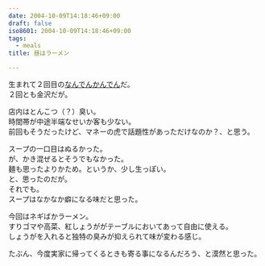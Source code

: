 ```yaml
---
date: 2004-10-09T14:18:46+09:00
draft: false
iso8601: 2004-10-09T14:18:46+09:00
tags:
  - meals
title: 昼はラーメン

---
```


<div class="entry-body">
  <p>生まれて２回目の<a href="http://nandenkanden.com">なんでんかんでん</a>だ。<br />
    ２回とも金沢だが。</p>

  <p>店内はとんこつ（？）臭い。<br />
    時間帯が中途半端なせいか客も少ない。<br />
    前回もそうだったけど、マネーの虎で話題性があっただけなのか？、と思う。</p>

  <p>スープの一口目はぬるかった。<br />
    が、かき混ぜるとそうでもなかった。<br />
    麺も思ったよりかため。というか、少し生っぽい。<br />
    と、思ったのだが。<br />
    それでも。<br />
    スープはなかなか癖になる味だと思った。</p>

  <p>今回はネギばかラーメン。<br />
    すりゴマや高菜、紅しょうががテーブルにおいてあって自由に使える。<br />
    しょうがを入れると独特の臭みが抑えられて味が変わる感じ。</p>

  <p>たぶん、今度実家に帰ってくるときも寄る事になるんだろう、と漠然と思った。</p>
</div>
